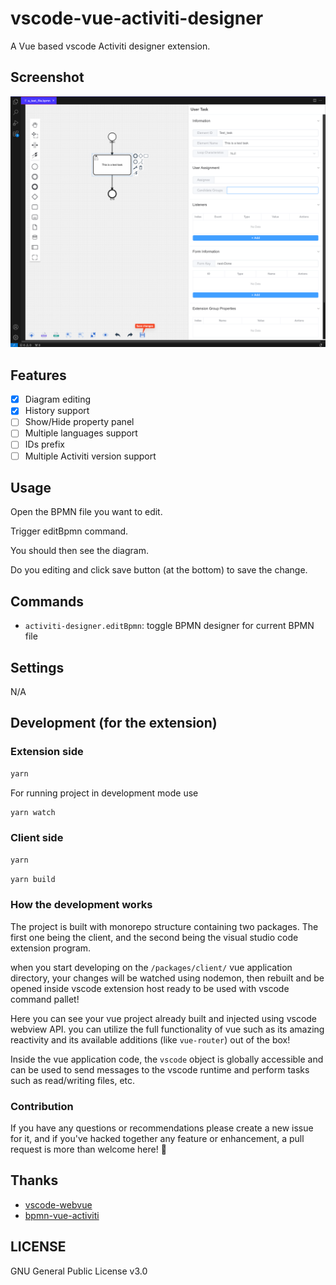 # vscode-vue-activiti-designer

A Vue based vscode Activiti designer extension.

## Screenshot

![0.2.0 screenshot](https://github.com/liveinaus/vscode-vue-activiti-designer/raw/main/screenshots/0.2.0.png)

## Features

<!-- add checkboxes for features -->

-   [x] Diagram editing
-   [x] History support
-   [ ] Show/Hide property panel
-   [ ] Multiple languages support
-   [ ] IDs prefix
-   [ ] Multiple Activiti version support

## Usage

Open the BPMN file you want to edit.

Trigger editBpmn command.

You should then see the diagram.

Do you editing and click save button (at the bottom) to save the change.

## Commands

-   `activiti-designer.editBpmn`: toggle BPMN designer for current BPMN file

## Settings

N/A

## Development (for the extension)

### Extension side

```bash
yarn
```

For running project in development mode use

```bash
yarn watch
```

### Client side

```bash
yarn
```

```bash
yarn build
```

### How the development works

The project is built with monorepo structure containing two packages. The first one being the client, and the second being the visual studio code extension program.

when you start developing on the `/packages/client/` vue application directory, your changes will be watched using nodemon, then rebuilt and be opened inside vscode extension host ready to be used with vscode command pallet!

Here you can see your vue project already built and injected using vscode webview API. you can utilize the full functionality of vue such as its amazing reactivity and its available additions (like `vue-router`) out of the box!

Inside the vue application code, the `vscode` object is globally accessible and can be used to send messages to the vscode runtime and perform tasks such as read/writing files, etc.

### Contribution

If you have any questions or recommendations please create a new issue for it, and if you've hacked together any feature or enhancement, a pull request is more than welcome here! 🙏

## Thanks

-   [vscode-webvue](https://github.com/Mhdi-kr/vscode-webvue)
-   [bpmn-vue-activiti](https://github.com/Yiuman/bpmn-vue-activiti)

## LICENSE

GNU General Public License v3.0
